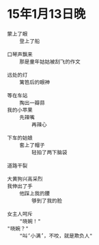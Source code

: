 
# 15年1月13日晚


	蒙上了眼
		登上了船

	口琴声飘来
		那是童年姑姑被刮飞的作文
	
	远处的灯
		篱笆后的眼神
	
	等在车站
		掏出一瓣蒜
	我的小苹果
		先辣嘴
			再辣心
	
	下车的姑娘
		套上了帽子
			轻拍了两下脑袋
	
	道路干裂

	大黄狗兴高采烈
	我伸出了手
		他踩上我的腰
			够到了我的脸

	女主人呵斥
		"晓婉！"
	"晓婉？"
		"叫‘小满’，不咬，就是欺负人"	
